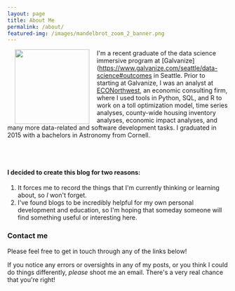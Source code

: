 ```yaml
---
layout: page
title: About Me
permalink: /about/
featured-img: /images/mandelbrot_zoom_2_banner.png
---
```


<img style="float: left;" src="../images/profile.jpg" width="170pt" hspace="17pt">

I'm a recent graduate of the data science immersive program at [Galvanize](https://www.galvanize.com/seattle/data-science#outcomes in Seattle.
Prior to starting at Galvanize, I was an analyst at [ECONorthwest](http://www.econw.com),
an economic consulting firm, where I used tools in Python, SQL, and R to work on
a toll optimization model, time series analyses, county-wide housing inventory
analyses, economic impact analyses, and many more data-related and software
development tasks. I graduated in 2015 with a bachelors in Astronomy from Cornell.

<br/>
<br/>

#### I decided to create this blog for two reasons:
1. It forces me to record the things that I'm currently thinking or learning about,
so _I_ won't forget.
2. I've found blogs to be incredibly helpful for my own personal development and education,
so I'm hoping that someday someone will find something useful or interesting here.


### Contact me
Please feel free to get in touch through any of the links below!

If you notice any errors or oversights in any of my posts, or you think I could do things differently,
_please_ shoot me an email. There's a very real chance that you're right!
